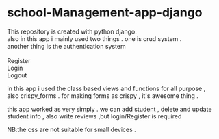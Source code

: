 # school-Management-app-django
This repository is created with python django. <br/>
also in this app i mainly used two things . one is crud system .<br/>
another thing is the authentication system <br/>    
    Register<br/>
    Login<br/>
    Logout<br/>

in this app i used the class based views and functions for all purpose , <br/>
also crispy_forms . for making forms as crispy , it's awesome thing . <br/>

this app worked as very simply . we can add student , delete and update student info , also write reviews ,but login/Register is required <br/>

NB:the css are not suitable for small devices . <br/>
